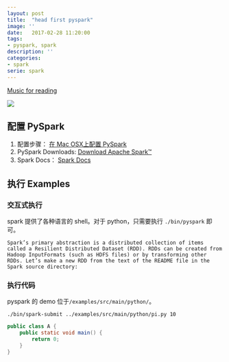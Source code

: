 ```yaml
---
layout: post
title:  "head first pyspark"
image: ''
date:   2017-02-28 11:20:00
tags:
- pyspark, spark
description: ''
categories:
- spark
serie: spark
---
```

<p class="music-read"><a href="https://y.qq.com/n/yqq/song/434676_num.html?ADTAG=h5_playsong&no_redirect=1">Music for reading</a></p>

<img src="/land-ml/assets/img/spark/header-head-first-pyspark.png">

## 配置 PySpark

1. 配置步骤：
    <a href="http://blog.csdn.net/sinat_26599509/article/details/51204594" target="_blank">在 Mac OSX上配置 PySpark</a>
2. PySpark Downloads:
    <a href="http://spark.apache.org/downloads.html" target="_blank">Download Apache Spark™</a>
3. Spark Docs：
    <a href="http://spark.apache.org/docs/latest/index.html" target="_blank">Spark Docs</a>


## 执行 Examples

### 交互式执行
spark 提供了各种语言的 shell。对于 python，只需要执行 `./bin/pyspark` 即可。

    Spark’s primary abstraction is a distributed collection of items called a Resilient Distributed Dataset (RDD). RDDs can be created from Hadoop InputFormats (such as HDFS files) or by transforming other RDDs. Let’s make a new RDD from the text of the README file in the Spark source directory:    



### 执行代码
pyspark 的 demo 位于`/examples/src/main/python/`。

    ./bin/spark-submit ../examples/src/main/python/pi.py 10


```Java
public class A {
    public static void main() {
        return 0;
    }
}

```

### 
